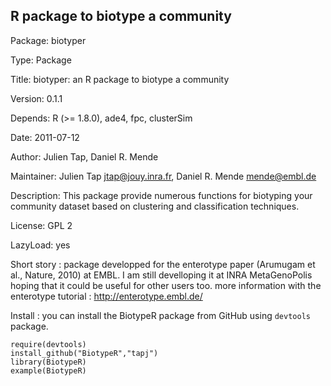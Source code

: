 ## R package to biotype a community
Package: biotyper

Type: Package

Title: biotyper: an R package to biotype a community

Version: 0.1.1

Depends: R (>= 1.8.0), ade4, fpc, clusterSim

Date: 2011-07-12

Author: Julien Tap, Daniel R. Mende

Maintainer: Julien Tap <jtap@jouy.inra.fr>, Daniel R. Mende <mende@embl.de>

Description: This package provide numerous functions for biotyping your community dataset based on clustering and classification techniques.

License: GPL 2

LazyLoad: yes

Short story : package developped for the enterotype paper (Arumugam et al., Nature, 2010) at EMBL.
I am still develloping it at INRA MetaGenoPolis hoping that it could be useful for other users too. more information with the enterotype tutorial : http://enterotype.embl.de/

Install : you can install the BiotypeR package from GitHub using `devtools` package.

    require(devtools)
    install_github("BiotypeR","tapj")
    library(BiotypeR)
    example(BiotypeR)
    
  
  
  
  
  

